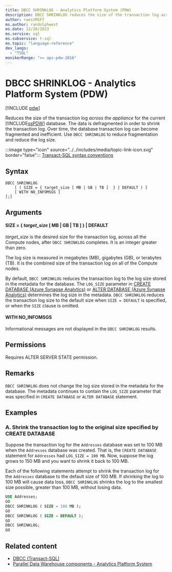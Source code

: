 ```yaml
---
title: DBCC SHRINKLOG - Analytics Platform System (PDW)
description: DBCC SHRINKLOG reduces the size of the transaction log across the appliance for the current Analytics Platform System (PDW) database.
author: rwestMSFT
ms.author: randolphwest
ms.date: 12/28/2023
ms.service: sql
ms.subservice: t-sql
ms.topic: "language-reference"
dev_langs:
  - "TSQL"
monikerRange: ">= aps-pdw-2016"
---
```


# DBCC SHRINKLOG - Analytics Platform System (PDW)

[!INCLUDE [pdw](../../includes/applies-to-version/pdw.md)]

Reduces the size of the transaction log *across the appliance* for the current [!INCLUDE[ssPDW](../../includes/sspdw-md.md)] database. The data is defragmented in order to shrink the transaction log. Over time, the database transaction log can become fragmented and inefficient. Use `DBCC SHRINKLOG` to reduce fragmentation and reduce the log size.

:::image type="icon" source="../../includes/media/topic-link-icon.svg" border="false"::: [Transact-SQL syntax conventions](../../t-sql/language-elements/transact-sql-syntax-conventions-transact-sql.md)

## Syntax

```syntaxsql
DBCC SHRINKLOG
    [ ( SIZE = { target_size [ MB | GB | TB ]  } | DEFAULT ) ]
    [ WITH NO_INFOMSGS ]
[;]
```

## Arguments

#### SIZE = { *target_size* [ MB | GB | TB ]  } | DEFAULT

*target_size* is the desired size for the transaction log, across all the Compute nodes, after `DBCC SHRINKLOG` completes. It is an integer greater than zero.  

The log size is measured in megabytes (MB), gigabytes (GB), or terabytes (TB). It is the combined size of the transaction log on all of the Compute nodes.  

By default, `DBCC SHRINKLOG` reduces the transaction log to the log size stored in the metadata for the database. The `LOG_SIZE` parameter in [CREATE DATABASE (Azure Synapse Analytics)](../statements/create-database-transact-sql.md) or [ALTER DATABASE (Azure Synapse Analytics)](../statements/alter-database-transact-sql.md) determines the log size in the metadata. `DBCC SHRINKLOG` reduces the transaction log size to the default size when `SIZE = DEFAULT` is specified, or when the `SIZE` clause is omitted.

#### WITH NO_INFOMSGS

Informational messages are not displayed in the `DBCC SHRINKLOG` results.

## Permissions

Requires ALTER SERVER STATE permission.

## Remarks

`DBCC SHRINKLOG` does not change the log size stored in the metadata for the database. The metadata continues to contain the `LOG_SIZE` parameter that was specified in `CREATE DATABASE` or `ALTER DATABASE` statement.

## Examples

### A. Shrink the transaction log to the original size specified by CREATE DATABASE

Suppose the transaction log for the `Addresses` database was set to 100 MB when the `Addresses` database was created. That is, the `CREATE DATABASE` statement for `Addresses` had `LOG_SIZE = 100 MB`. Now, suppose the log grows to 150 MB and you want to shrink it back to 100 MB.

Each of the following statements attempt to shrink the transaction log for the `Addresses` database to the default size of 100 MB. If shrinking the log to 100 MB will cause data loss, `DBCC SHRINKLOG` shrinks the log to the smallest size possible, greater than 100 MB, without losing data.

```sql
USE Addresses;
GO
DBCC SHRINKLOG ( SIZE = 100 MB );
GO
DBCC SHRINKLOG ( SIZE = DEFAULT );
GO
DBCC SHRINKLOG;
GO
```

## Related content

- [DBCC (Transact-SQL)](dbcc-transact-sql.md)
- [Parallel Data Warehouse components - Analytics Platform System](../../analytics-platform-system/parallel-data-warehouse-overview.md)
